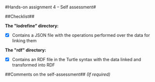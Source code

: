 #Hands-on assignment 4 – Self assessment#

##Checklist##

**The "lodrefine” directory:**

- [x] Contains a JSON file with the operations performed over the data for linking them

**The "rdf" directory:**

- [x] Contains an RDF file in the Turtle syntax with the data linked and transformed into RDF


##Comments on the self-assessment##
_(If required)_

